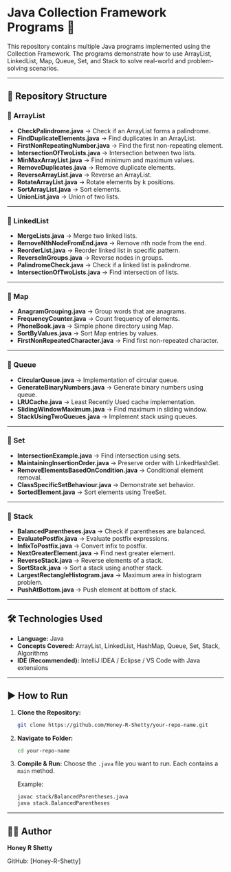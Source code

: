 
# Java Collection Framework Programs 🚀

This repository contains multiple Java programs implemented using the Collection Framework.
The programs demonstrate how to use ArrayList, LinkedList, Map, Queue, Set, and Stack to solve real-world and problem-solving scenarios.

---

## 📂 Repository Structure

### 🔹 ArrayList

* **CheckPalindrome.java** → Check if an ArrayList forms a palindrome.
* **FindDuplicateElements.java** → Find duplicates in an ArrayList.
* **FirstNonRepeatingNumber.java** → Find the first non-repeating element.
* **IntersectionOfTwoLists.java** → Intersection between two lists.
* **MinMaxArrayList.java** → Find minimum and maximum values.
* **RemoveDuplicates.java** → Remove duplicate elements.
* **ReverseArrayList.java** → Reverse an ArrayList.
* **RotateArrayList.java** → Rotate elements by k positions.
* **SortArrayList.java** → Sort elements.
* **UnionList.java** → Union of two lists.

---

### 🔹 LinkedList

* **MergeLists.java** → Merge two linked lists.
* **RemoveNthNodeFromEnd.java** → Remove nth node from the end.
* **ReorderList.java** → Reorder linked list in specific pattern.
* **ReverseInGroups.java** → Reverse nodes in groups.
* **PalindromeCheck.java** → Check if a linked list is palindrome.
* **IntersectionOfTwoLists.java** → Find intersection of lists.

---

### 🔹 Map

* **AnagramGrouping.java** → Group words that are anagrams.
* **FrequencyCounter.java** → Count frequency of elements.
* **PhoneBook.java** → Simple phone directory using Map.
* **SortByValues.java** → Sort Map entries by values.
* **FirstNonRepeatedCharacter.java** → Find first non-repeated character.

---

### 🔹 Queue

* **CircularQueue.java** → Implementation of circular queue.
* **GenerateBinaryNumbers.java** → Generate binary numbers using queue.
* **LRUCache.java** → Least Recently Used cache implementation.
* **SlidingWindowMaximum.java** → Find maximum in sliding window.
* **StackUsingTwoQueues.java** → Implement stack using queues.

---

### 🔹 Set

* **IntersectionExample.java** → Find intersection using sets.
* **MaintainingInsertionOrder.java** → Preserve order with LinkedHashSet.
* **RemoveElementsBasedOnCondition.java** → Conditional element removal.
* **ClassSpecificSetBehaviour.java** → Demonstrate set behavior.
* **SortedElement.java** → Sort elements using TreeSet.

---

### 🔹 Stack

* **BalancedParentheses.java** → Check if parentheses are balanced.
* **EvaluatePostfix.java** → Evaluate postfix expressions.
* **InfixToPostfix.java** → Convert infix to postfix.
* **NextGreaterElement.java** → Find next greater element.
* **ReverseStack.java** → Reverse elements of a stack.
* **SortStack.java** → Sort a stack using another stack.
* **LargestRectangleHistogram.java** → Maximum area in histogram problem.
* **PushAtBottom.java** → Push element at bottom of stack.

---

## 🛠️ Technologies Used

* **Language:** Java
* **Concepts Covered:** ArrayList, LinkedList, HashMap, Queue, Set, Stack, Algorithms
* **IDE (Recommended):** IntelliJ IDEA / Eclipse / VS Code with Java extensions

---

## ▶️ How to Run

1. **Clone the Repository:**

   ```bash
   git clone https://github.com/Honey-R-Shetty/your-repo-name.git
   ```

2. **Navigate to Folder:**

   ```bash
   cd your-repo-name
   ```

3. **Compile & Run:**
   Choose the `.java` file you want to run. Each contains a `main` method.

   Example:

   ```bash
   javac stack/BalancedParentheses.java
   java stack.BalancedParentheses
   ```

---

## 👩‍💻 Author

**Honey R Shetty**

GitHub: [Honey-R-Shetty]

